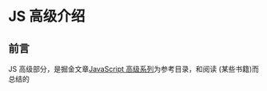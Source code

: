 # JS 高级介绍

## 前言

JS 高级部分，是掘金文章[JavaScript 高级系列](https://juejin.cn/column/7403629671684177955)为参考目录，和阅读 (某些书籍)而总结的
